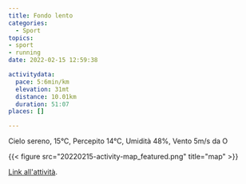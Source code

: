 ```yaml
---
title: Fondo lento
categories: 
  - Sport
topics: 
- sport
- running
date: 2022-02-15 12:59:38

activitydata:
  pace: 5:6min/km
  elevation: 31mt
  distance: 10.01km
  duration: 51:07
places: []

---
```


Cielo sereno, 15°C, Percepito 14°C, Umidità 48%, Vento 5m/s da O

<!--more-->

{{<  figure src="20220215-activity-map_featured.png" title="map" >}}

[Link all'attività](https://strava.com/activities/6686383453).
